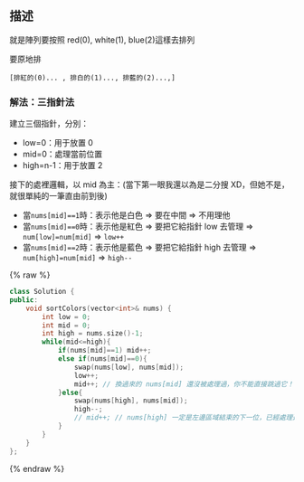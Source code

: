 ## 描述

就是陣列要按照 red(0), white(1), blue(2)這樣去排列

要原地排

```
[排紅的(0)... , 排白的(1)..., 排藍的(2)...,]
```

### 解法：三指針法

建立三個指針，分別：

-   low=0：用于放置 0
-   mid=0：處理當前位置
-   high=n-1：用于放置 2

接下的處裡邏輯，以 mid 為主：(當下第一眼我還以為是二分搜 XD，但她不是，就很單純的一筆直由前到後)

-   當`nums[mid]==1`時：表示他是白色 => 要在中間 => 不用理他
-   當`nums[mid]==0`時：表示他是紅色 => 要把它給指針 low 去管理 => `num[low]=num[mid]` => `low++`
-   當`nums[mid]==2`時：表示他是藍色 => 要把它給指針 high 去管理 => `num[high]=num[mid]` => `high--`

{% raw %}

```cpp
class Solution {
public:
    void sortColors(vector<int>& nums) {
        int low = 0;
        int mid = 0;
        int high = nums.size()-1;
        while(mid<=high){
            if(nums[mid]==1) mid++;
            else if(nums[mid]==0){
                swap(nums[low], nums[mid]);
                low++;
                mid++; // 換過來的 nums[mid] 還沒被處理過，你不能直接跳過它！
            }else{
                swap(nums[high], nums[mid]);
                high--;
                // mid++; // nums[high] 一定是左邊區域結束的下一位，已經處理過了 => 要往前
            }
        }
    }
};
```

{% endraw %}
